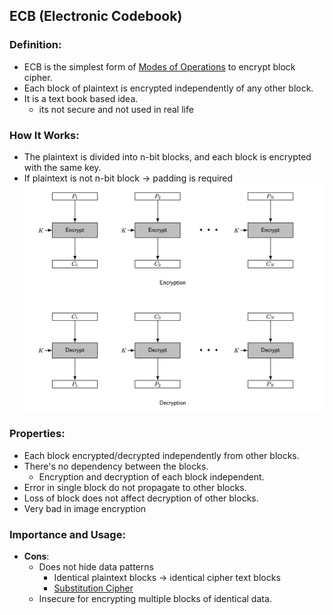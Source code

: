 ## ECB (Electronic Codebook)

### Definition:
- ECB is the simplest form of [Modes of Operations](Modes%20of%20Operations.md) to encrypt block cipher.
- Each block of plaintext is encrypted independently of any other block.
- It is a text book based idea.
	- its not secure and not used in real life
### How It Works:
- The plaintext is divided into n-bit blocks, and each block is encrypted with the same key. 
- If plaintext is not n-bit block -> padding is required
![](../../Attachments/ECB.png)
### Properties:
- Each block encrypted/decrypted independently  from other blocks.
- There's no dependency between the blocks.
	- Encryption and decryption of each block independent.
- Error in single block do not propagate to other blocks.
- Loss of block does not affect decryption of other blocks.
- Very bad in image encryption
### Importance and Usage:
- **Cons**: 
	- Does not hide data patterns
		- Identical plaintext blocks -> identical cipher text blocks
		- [Substitution Cipher](Substitution%20Cipher.md)
	- Insecure for encrypting multiple blocks of identical data.
